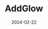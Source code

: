 ---  
layout: startup_page  
title: "AddGlow"  
id: "addglow.com"  
permalink: "/addglowaddglow.com02222024/"  
website: "https://addglow.com/"  
funding_round: "Pre-Seed"  
funding_amount: "$1.7M"  
investors: "Stellation Capital, Precursor Ventures, Miles Bird (StoryHouse Ventures), Jeff Shotts, Chris Kaufman, Henry Davis, Anthemos Georgiades, Tristan Walker"  
about: "AddGlow provides community software for e-commerce brands to host communities directly on their websites, increasing customer retention and organic traffic. It offers features like customizable user profiles, product tagging, and engagement-based loyalty programs to personalize the customer experience and drive sales. This helps brands reduce reliance on third-party platforms and own their customer data."  
markets: "E-commerce, Social Commerce, SaaS, Software Development"  
hq: "New York City, New York, United States"  
founded_year: "2022"  
linkedin: "https://www.linkedin.com/company/addglow"  
twitter: ""  
instagram: ""  
facebook: ""  
crunchbase: "https://www.crunchbase.com/organization/addglow"  
pitchbook: "https://pitchbook.com/profiles/company/532754-38"  

date_display: "22-Feb-2024"  
date: "2024-02-22"

# SEO Optimization  
meta_title: "AddGlow - Pre-Seed Funding ($1.7M)"  
meta_description: "AddGlow, AddGlow provides community software for e-commerce brands to host communities directly on their websites, increasing customer retention and organic tr..."  
meta_keywords: "AddGlow, E-commerce, Social Commerce, SaaS, Software Development, Pre-Seed funding"  
canonical_url: "https://startup.projectstartups.com/addglowaddglow.com02222024/"  
---